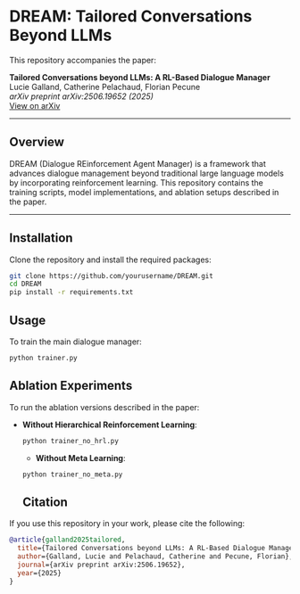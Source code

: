 # DREAM: Tailored Conversations Beyond LLMs

This repository accompanies the paper:

**Tailored Conversations beyond LLMs: A RL-Based Dialogue Manager**  
Lucie Galland, Catherine Pelachaud, Florian Pecune  
*arXiv preprint arXiv:2506.19652 (2025)*  
[View on arXiv](https://arxiv.org/abs/2506.19652)

---

## Overview

DREAM (Dialogue REinforcement Agent Manager) is a framework that advances dialogue management beyond traditional large language models by incorporating reinforcement learning. This repository contains the training scripts, model implementations, and ablation setups described in the paper.

---

## Installation

Clone the repository and install the required packages:

```bash
git clone https://github.com/yourusername/DREAM.git
cd DREAM
pip install -r requirements.txt
```
## Usage

To train the main dialogue manager:

```bash
python trainer.py
```

## Ablation Experiments

To run the ablation versions described in the paper:

- **Without Hierarchical Reinforcement Learning**:

  ```bash
  python trainer_no_hrl.py
  ```

  - **Without Meta Learning**:

  ```bash
  python trainer_no_meta.py
  ```

  ## Citation

If you use this repository in your work, please cite the following:

```bibtex
@article{galland2025tailored,
  title={Tailored Conversations beyond LLMs: A RL-Based Dialogue Manager},
  author={Galland, Lucie and Pelachaud, Catherine and Pecune, Florian},
  journal={arXiv preprint arXiv:2506.19652},
  year={2025}
}
  ```
